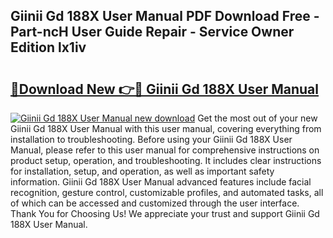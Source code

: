 ## Giinii Gd 188X User Manual PDF Download Free - Part-ncH User Guide Repair - Service Owner Edition lx1iv

# <h2><a href="http://bc34725.oget.top/?id=Giinii+Gd+188X+User+Manual">🔗Download New 👉🔴 Giinii Gd 188X User Manual</a></h2>

[![Giinii Gd 188X User Manual new download](https://i.imgur.com/5g1atiW.png)](http://bc34725.oget.top/?id=Giinii+Gd+188X+User+Manual)
Get the most out of your new Giinii Gd 188X User Manual with this user manual, covering everything from installation to troubleshooting. Before using your Giinii Gd 188X User Manual, please refer to this user manual for comprehensive instructions on product setup, operation, and troubleshooting. It includes clear instructions for installation, setup, and operation, as well as important safety information. Giinii Gd 188X User Manual advanced features include facial recognition, gesture control, customizable profiles, and automated tasks, all of which can be accessed and customized through the user interface. Thank You for Choosing Us! We appreciate your trust and support Giinii Gd 188X User Manual.
